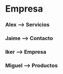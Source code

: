 # Empresa

### Alex --> Servicios
### Jaime --> Contacto
### Iker --> Empresa
### Miguel --> Productos

